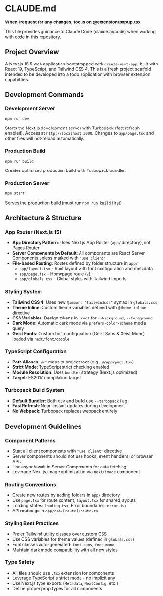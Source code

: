 # CLAUDE.md

**When I request for any changes, focus on @extension/popup.tsx**

This file provides guidance to Claude Code (claude.ai/code) when working with code in this repository.

## Project Overview

A Next.js 15.5 web application bootstrapped with `create-next-app`, built with React 19, TypeScript, and Tailwind CSS 4. This is a fresh project scaffold intended to be developed into a todo application with browser extension capabilities.

## Development Commands

### Development Server
```bash
npm run dev
```
Starts the Next.js development server with Turbopack (fast refresh enabled). Access at `http://localhost:3000`. Changes to `app/page.tsx` and other files will hot-reload automatically.

### Production Build
```bash
npm run build
```
Creates optimized production build with Turbopack bundler.

### Production Server
```bash
npm start
```
Serves the production build (must run `npm run build` first).

## Architecture & Structure

### App Router (Next.js 15)
- **App Directory Pattern**: Uses Next.js App Router (`app/` directory), not Pages Router
- **Server Components by Default**: All components are React Server Components unless marked with `"use client"`
- **File-based Routing**: Routes defined by folder structure in `app/`
  - `app/layout.tsx` - Root layout with font configuration and metadata
  - `app/page.tsx` - Homepage route (`/`)
  - `app/globals.css` - Global styles with Tailwind imports

### Styling System
- **Tailwind CSS 4**: Uses new `@import "tailwindcss"` syntax in `globals.css`
- **Theme Inline**: Custom theme variables defined with `@theme inline` directive
- **CSS Variables**: Design tokens in `:root` for `--background`, `--foreground`
- **Dark Mode**: Automatic dark mode via `prefers-color-scheme` media query
- **Geist Fonts**: Custom font configuration (Geist Sans & Geist Mono) loaded via `next/font/google`

### TypeScript Configuration
- **Path Aliases**: `@/*` maps to project root (e.g., `@/app/page.tsx`)
- **Strict Mode**: TypeScript strict checking enabled
- **Module Resolution**: Uses `bundler` strategy (Next.js optimized)
- **Target**: ES2017 compilation target

### Turbopack Build System
- **Default Bundler**: Both dev and build use `--turbopack` flag
- **Fast Refresh**: Near-instant updates during development
- **No Webpack**: Turbopack replaces webpack entirely

## Development Guidelines

### Component Patterns
- Start all client components with `"use client"` directive
- Server components should not use hooks, event handlers, or browser APIs
- Use async/await in Server Components for data fetching
- Leverage Next.js image optimization via `next/image` component

### Routing Conventions
- Create new routes by adding folders in `app/` directory
- Use `page.tsx` for route content, `layout.tsx` for shared layouts
- Loading states: `loading.tsx`, Error boundaries: `error.tsx`
- API routes go in `app/api/[route]/route.ts`

### Styling Best Practices
- Prefer Tailwind utility classes over custom CSS
- Use CSS variables for theme values (defined in `globals.css`)
- Font classes auto-generated: `font-sans`, `font-mono`
- Maintain dark mode compatibility with all new styles

### Type Safety
- All files should use `.tsx` extension for components
- Leverage TypeScript's strict mode - no implicit any
- Use Next.js type exports (`Metadata`, `NextConfig`, etc.)
- Define proper prop types for all components
